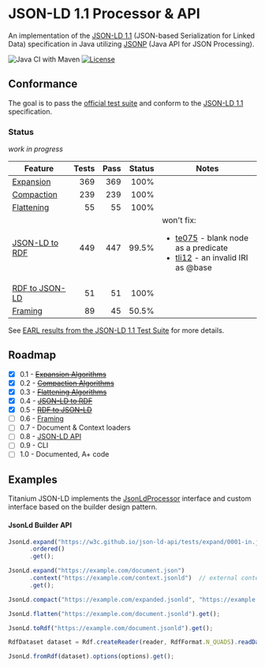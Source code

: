 # JSON-LD 1.1 Processor & API

An implementation of the [JSON-LD 1.1](https://www.w3.org/TR/json-ld/) (JSON-based Serialization for Linked Data) specification in Java utilizing [JSONP](https://javaee.github.io/jsonp/) (Java API for JSON Processing).

![Java CI with Maven](https://github.com/filip26/titanium-json-ld/workflows/Java%20CI%20with%20Maven/badge.svg)
[![License](https://img.shields.io/badge/License-Apache%202.0-blue.svg)](https://opensource.org/licenses/Apache-2.0)


## Conformance

The goal is to pass the [official test suite](https://github.com/w3c/json-ld-api/tree/master/tests) and conform to the [JSON-LD 1.1](https://www.w3.org/TR/json-ld/)  specification.

###  Status

*work in progress*

 Feature | Tests | Pass | Status | Notes
 --- | ---: | ---: | ---: | ---
[Expansion](https://www.w3.org/TR/json-ld/#expanded-document-form) | 369 |  369 | 100% | 
[Compaction](https://www.w3.org/TR/json-ld/#compacted-document-form) | 239 | 239 | 100% |
[Flattening](https://www.w3.org/TR/json-ld/#flattened-document-form) | 55 | 55 | 100% |
[JSON-LD to RDF](https://www.w3.org/TR/json-ld/#relationship-to-rdf) | 449 | 447 | 99.5% |  won't fix: <ul><li>[te075](https://w3c.github.io/json-ld-api/tests/toRdf-manifest#te075) - blank node as a predicate</li><li>[tli12](https://w3c.github.io/json-ld-api/tests/toRdf-manifest#tli12) - an invalid IRI as @base</li></ul>
[RDF to JSON-LD](https://www.w3.org/TR/json-ld/#relationship-to-rdf) | 51 | 51  | 100% | 
[Framing](https://www.w3.org/TR/json-ld11-framing/#framing) | 89 | 45 | 50.5% |

See [EARL results from the JSON-LD 1.1 Test Suite](https://w3c.github.io/json-ld-api/reports/#subj_Titanium_JSON_LD_Java) for more details.

## Roadmap

- [x] 0.1 - ~~[Expansion Algorithms](https://www.w3.org/TR/json-ld11-api/#expansion-algorithms)~~
- [x] 0.2 - ~~[Compaction Algorithms](https://www.w3.org/TR/json-ld11-api/#compaction-algorithms)~~
- [x] 0.3 - ~~[Flattening Algorithms](https://www.w3.org/TR/json-ld11-api/#flattening-algorithms)~~
- [x] 0.4 - ~~[JSON-LD to RDF](https://www.w3.org/TR/json-ld11-api/#deserialize-json-ld-to-rdf-algorithm)~~
- [x] 0.5 - ~~[RDF to JSON-LD](https://www.w3.org/TR/json-ld11-api/#serialize-rdf-as-json-ld-algorithm)~~
- [ ] 0.6 - [Framing](https://www.w3.org/TR/json-ld11-framing/)
- [ ] 0.7 - Document & Context loaders
- [ ] 0.8 - [JSON-LD API](https://www.w3.org/TR/json-ld11-api/#the-application-programming-interface)
- [ ] 0.9 - CLI
- [ ] 1.0 - Documented, A+ code

## Examples

Titanium JSON-LD implements the [JsonLdProcessor](https://www.w3.org/TR/json-ld11-api/#the-jsonldprocessor-interface) interface and custom interface based on the builder design pattern.

#### JsonLd Builder API 

```javascript
JsonLd.expand("https://w3c.github.io/json-ld-api/tests/expand/0001-in.jsonld")
      .ordered()
      .get();

JsonLd.expand("https://example.com/document.json")
      .context("https://example.com/context.jsonld")  // external context
      .get();

JsonLd.compact("https://example.com/expanded.jsonld", "https://example.com/context.jsonld").get();

JsonLd.flatten("https://example.com/document.jsonld").get();

JsonLd.toRdf("https://example.com/document.jsonld").get();

RdfDataset dataset = Rdf.createReader(reader, RdfFormat.N_QUADS).readDataset();

JsonLd.fromRdf(dataset).options(options).get();


```


